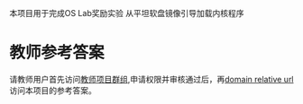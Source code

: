 本项目用于完成OS Lab奖励实验 从平坦软盘镜像引导加载内核程序

# 教师参考答案
请教师用户首先访问[教师项目群组](https://www.codecode.net/engintime/os-lab/bonus-lab-answer),申请权限并审核通过后，再[domain relative url](/engintime/os-lab/bonus-lab-answer/lab02-mission1.git)访问本项目的参考答案。